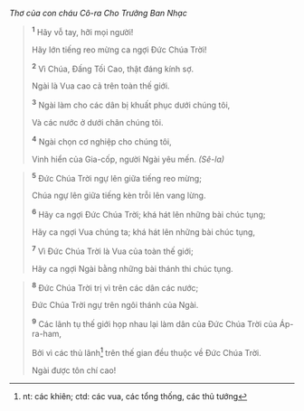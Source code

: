 *Thơ của con cháu Cô-ra Cho Trưởng Ban Nhạc*

> <sup><b>1</b></sup> Hãy vỗ tay, hỡi mọi người!
> 
> Hãy lớn tiếng reo mừng ca ngợi Ðức Chúa Trời!
> 
> <sup><b>2</b></sup> Vì Chúa, Ðấng Tối Cao, thật đáng kính sợ.
> 
> Ngài là Vua cao cả trên toàn thế giới.
> 
> <sup><b>3</b></sup> Ngài làm cho các dân bị khuất phục dưới chúng tôi,
> 
> Và các nước ở dưới chân chúng tôi.
> 
> <sup><b>4</b></sup> Ngài chọn cơ nghiệp cho chúng tôi,
> 
> Vinh hiển của Gia-cốp, người Ngài yêu mến. *(Sê-la)*
>


> <sup><b>5</b></sup> Ðức Chúa Trời ngự lên giữa tiếng reo mừng;
> 
> Chúa ngự lên giữa tiếng kèn trỗi lên vang lừng.
> 
> <sup><b>6</b></sup> Hãy ca ngợi Ðức Chúa Trời; khá hát lên những bài chúc tụng;
> 
> Hãy ca ngợi Vua chúng ta; khá hát lên những bài chúc tụng,
> 
> <sup><b>7</b></sup> Vì Ðức Chúa Trời là Vua của toàn thế giới;
> 
> Hãy ca ngợi Ngài bằng những bài thánh thi chúc tụng.
>


> <sup><b>8</b></sup> Ðức Chúa Trời trị vì trên các dân các nước;
> 
> Ðức Chúa Trời ngự trên ngôi thánh của Ngài.
> 
> <sup><b>9</b></sup> Các lãnh tụ thế giới họp nhau lại làm dân của Ðức Chúa Trời của Áp-ra-ham,
> 
> Bởi vì các thủ lãnh[^1] trên thế gian đều thuộc về Ðức Chúa Trời.
> 
> Ngài được tôn chí cao!
>

[^1]: nt: các khiên; ctd: các vua, các tổng thống, các thủ tướng